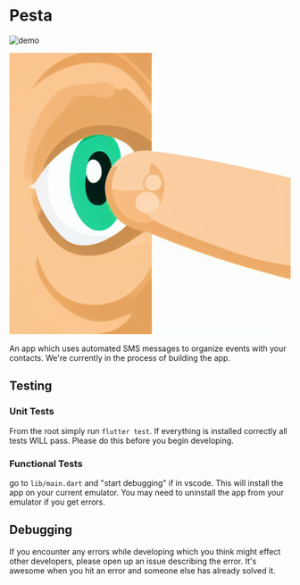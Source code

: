# Pesta

![demo](assets/demo.gif)

![logo](assets/logo.png)

An app which uses automated SMS messages to organize events with your contacts. We're currently in the process of building the app.


## Testing

### Unit Tests

From the root simply run `flutter test`. If everything is installed correctly all tests WILL pass. Please do this before you begin developing.

### Functional Tests

go to `lib/main.dart` and "start debugging" if in vscode. This will install the app on your current emulator. You may need to uninstall the app from your emulator if you get errors.

## Debugging

If you encounter any errors while developing which you think might effect other developers, please open up an issue describing the error. It's awesome when you hit an error and someone else has already solved it.
